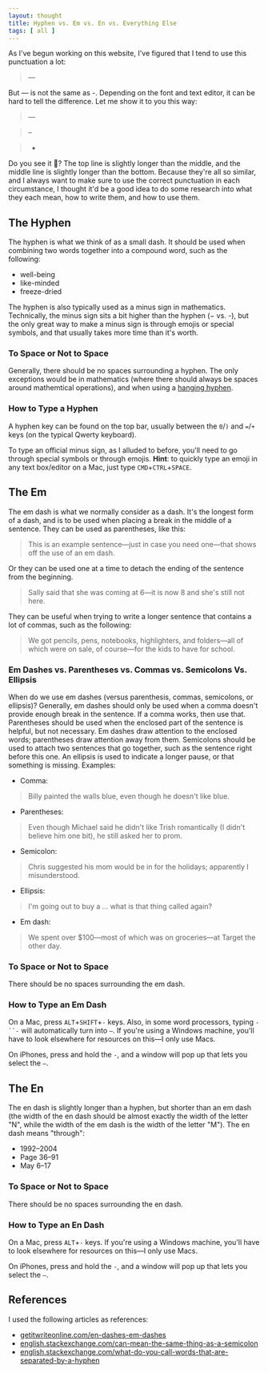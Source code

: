 ```yaml
---
layout: thought
title: Hyphen vs. Em vs. En vs. Everything Else
tags: [ all ]
---
```


As I've begun working on this website, I've figured that I tend to use this punctuation a lot:
> —

But — is not the same as -. Depending on the font and text editor, it can be hard to tell the difference. Let me show it to you this way:
> —

> –

> -

Do you see it 👀? The top line is slightly longer than the middle, and the middle line is slightly longer than the bottom. Because they're all so similar, and I always want to make sure to use the correct punctuation in each circumstance, I thought it'd be a good idea to do some research into what they each mean, how to write them, and how to use them.

## The Hyphen
The hyphen is what we think of as a small dash. It should be used when combining two words together into a compound word, such as the following:
* well-being
* like-minded
* freeze-dried

The hyphen is also typically used as a minus sign in mathematics. Technically, the minus sign sits a bit higher than the hyphen (− vs. -), but the only great way to make a minus sign is through emojis or special symbols, and that usually takes more time than it's worth.

### To Space or Not to Space
Generally, there should be no spaces surrounding a hyphen. The only exceptions would be in mathematics (where there should always be spaces around mathemtical operations), and when using a [hanging hyphen](https://en.wikipedia.org/wiki/Hyphen#Suspended_hyphens).

### How to Type a Hyphen
A hyphen key can be found on the top bar, usually between the `0`/`)` and `=`/`+` keys (on the typical Qwerty keyboard).

To type an official minus sign, as I alluded to before, you'll need to go through special symbols or through emojis. **Hint**: to quickly type an emoji in any text box/editor on a Mac, just type `CMD`+`CTRL`+`SPACE`.

## The Em
The em dash is what we normally consider as a dash. It's the longest form of a dash, and is to be used when placing a break in the middle of a sentence. They can be used as parentheses, like this:
> This is an example sentence—just in case you need one—that shows off the use of an em dash.

Or they can be used one at a time to detach the ending of the sentence from the beginning.
> Sally said that she was coming at 6—it is now 8 and she's still not here.

They can be useful when trying to write a longer sentence that contains a lot of commas, such as the following:
> We got pencils, pens, notebooks, highlighters, and folders—all of which were on sale, of course—for the kids to have for school.

### Em Dashes vs. Parentheses vs. Commas vs. Semicolons Vs. Ellipsis
When do we use em dashes (versus parenthesis, commas, semicolons, or ellipsis)? Generally, em dashes should only be used when a comma doesn't provide enough break in the sentence. If a comma works, then use that. Parentheses should be used when the enclosed part of the sentence is helpful, but not necessary. Em dashes draw attention to the enclosed words; parentheses draw attention away from them. Semicolons should be used to attach two sentences that go together, such as the sentence right before this one. An ellipsis is used to indicate a longer pause, or that something is missing. Examples:
* Comma:
> Billy painted the walls blue, even though he doesn't like blue.
* Parentheses:
> Even though Michael said he didn't like Trish romantically (I didn't believe him one bit), he still asked her to prom.
* Semicolon:
> Chris suggested his mom would be in for the holidays; apparently I misunderstood.
* Ellipsis:
> I'm going out to buy a ... what is that thing called again?
* Em dash:
> We spent over $100—most of which was on groceries—at Target the other day.

### To Space or Not to Space
There should be no spaces surrounding the em dash.

### How to Type an Em Dash
On a Mac, press `ALT`+`SHIFT`+`-` keys. Also, in some word processors, typing `-``-` will automatically turn into `—`. If you're using a Windows machine, you'll have to look elsewhere for resources on this—I only use Macs.

On iPhones, press and hold the `-`, and a window will pop up that lets you select the `—`.

## The En
The en dash is slightly longer than a hyphen, but shorter than an em dash (the width of the en dash should be almost exactly the width of the letter "N", while the width of the em dash is the width of the letter "M"). The en dash means "through":
* 1992–2004
* Page 36–91
* May 6–17

### To Space or Not to Space
There should be no spaces surrounding the en dash.

### How to Type an En Dash
On a Mac, press `ALT`+`-` keys. If you're using a Windows machine, you'll have to look elsewhere for resources on this—I only use Macs.

On iPhones, press and hold the `-`, and a window will pop up that lets you select the `–`.

## References
I used the following articles as references:
* [getitwriteonline.com/en-dashes-em-dashes](https://getitwriteonline.com/articles/en-dashes-em-dashes/)
* [english.stackexchange.com/can-mean-the-same-thing-as-a-semicolon](https://english.stackexchange.com/questions/20198/can-mean-the-same-thing-as-a-semicolon)
* [english.stackexchange.com/what-do-you-call-words-that-are-separated-by-a-hyphen](https://english.stackexchange.com/questions/13855/what-do-you-call-words-that-are-separated-by-a-hyphen)

